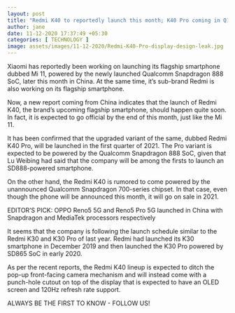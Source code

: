 ```yaml
---
layout: post
title: "Redmi K40 to reportedly launch this month; K40 Pro coming in Q1 2021"
author: jane 
date: 11-12-2020 17:37:49 +05:30 
categories: [ TECHNOLOGY ] 
image: assets/images/11-12-2020/Redmi-K40-Pro-display-design-leak.jpg
---
```

Xiaomi has reportedly been working on launching its flagship smartphone dubbed Mi 11, powered by the newly launched Qualcomm Snapdragon 888 SoC, later this month in China. At the same time, it’s sub-brand Redmi is also working on its flagship smartphone.

Now, a new report coming from China indicates that the launch of Redmi K40, the brand’s upcoming flagship smartphone, should happen quite soon. In fact, it is expected to go official by the end of this month, just like the Mi 11.

It has been confirmed that the upgraded variant of the same, dubbed Redmi K40 Pro, will be launched in the first quarter of 2021. The Pro variant is expected to be powered by the Qualcomm Snapdragon 888 SoC, given that Lu Weibing had said that the company will be among the firsts to launch an SD888-powered smartphone.

On the other hand, the Redmi K40 is rumored to come powered by the unannounced Qualcomm Snapdragon 700-series chipset. In that case, even though the phone will be announced this month, it will go on sale in 2021.

EDITOR’S PICK: OPPO Reno5 5G and Reno5 Pro 5G launched in China with Snapdragon and MediaTek processors respectively

It seems that the company is following the launch schedule similar to the Redmi K30 and K30 Pro of last year. Redmi had launched its K30 smartphone in December 2019 and then launched the K30 Pro powered by SD865 SoC in early 2020.

As per the recent reports, the Redmi K40 lineup is expected to ditch the pop-up front-facing camera mechanism and will instead come with a punch-hole cutout on top of the display that is expected to have an OLED screen and 120Hz refresh rate support.

ALWAYS BE THE FIRST TO KNOW - FOLLOW US!